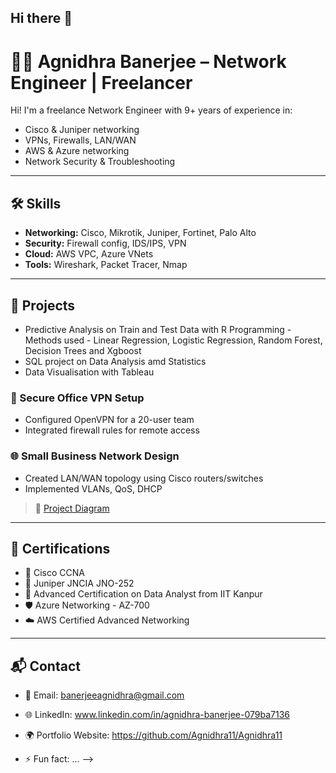 ## Hi there 👋
# 👨‍💻 Agnidhra Banerjee – Network Engineer | Freelancer

Hi! I'm a freelance Network Engineer with 9+ years of experience in:
- Cisco & Juniper networking
- VPNs, Firewalls, LAN/WAN
- AWS & Azure networking
- Network Security & Troubleshooting

---

## 🛠️ Skills

- **Networking:** Cisco, Mikrotik, Juniper, Fortinet, Palo Alto
- **Security:** Firewall config, IDS/IPS, VPN
- **Cloud:** AWS VPC, Azure VNets
- **Tools:** Wireshark, Packet Tracer, Nmap

---

## 💼 Projects
- Predictive Analysis on Train and Test Data with R Programming - Methods used - Linear Regression, Logistic Regression, Random Forest, Decision Trees and Xgboost
- SQL project on Data Analysis amd Statistics
- Data Visualisation with Tableau

### 🔐 Secure Office VPN Setup
- Configured OpenVPN for a 20-user team
- Integrated firewall rules for remote access

### 🌐 Small Business Network Design
- Created LAN/WAN topology using Cisco routers/switches
- Implemented VLANs, QoS, DHCP

> 🔗 [Project Diagram](link_to_image_or_repo)

---

## 📜 Certifications

- 🏅 Cisco CCNA
- 🏅 Juniper JNCIA JNO-252
- 🏅 Advanced Certification on Data Analyst from IIT Kanpur
- 🛡️ Azure Networking - AZ-700
- ☁️ AWS Certified Advanced Networking

---

## 📬 Contact

- 📧 Email: banerjeeagnidhra@gmail.com
- 🌐 LinkedIn: www.linkedin.com/in/agnidhra-banerjee-079ba7136
- 🌍 Portfolio Website: https://github.com/Agnidhra11/Agnidhra11



- ⚡ Fun fact: ...
-->

